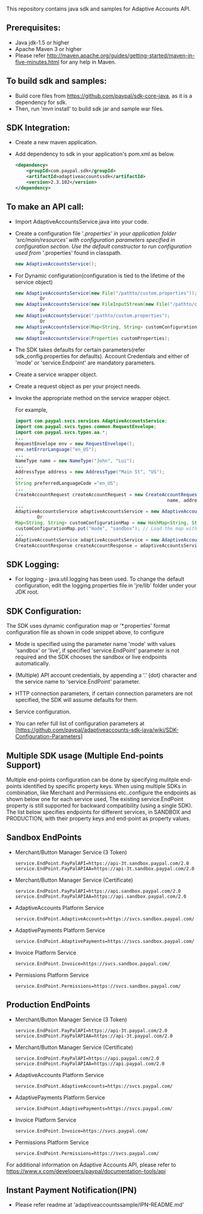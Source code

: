 This repository contains java sdk and samples for Adaptive Accounts API.

Prerequisites:
---------------
*	Java jdk-1.5 or higher
*	Apache Maven 3 or higher
*	Please refer http://maven.apache.org/guides/getting-started/maven-in-five-minutes.html for any help in Maven.

To build sdk and samples:
--------------------------
*	Build core files from https://github.com/paypal/sdk-core-java, as it is a dependency for sdk.
*	Then, run 'mvn install' to build sdk jar and sample war files.

SDK Integration:
----------------
*	Create a new maven application.

*	Add dependency to sdk in your application's pom.xml as below.
		
    ```xml
    <dependency>
        <groupId>com.paypal.sdk</groupId>
        <artifactId>adaptiveaccountssdk</artifactId>
        <version>2.3.102</version>
    </dependency>
    ```

To make an API call:
--------------------		
*	Import AdaptiveAccountsService.java into your code.
		
*	Create a configuration file '*.properties' in your application folder 'src/main/resources' with configuration parameters specified in configuration section. Use the default constructor to run configuration used from '*.properties' found in classpath.
	```java
	new AdaptiveAccountsService();
	```
*	For Dynamic configuration(configuration is tied to the lifetime of the service object)		
	```java
	new AdaptiveAccountsService(new File("/pathto/custom.properties"));
			 Or
	new AdaptiveAccountsService(new FileInputStream(new File("/pathto/custom.properties")));
			 Or
	new AdaptiveAccountsService("/pathto/custom.properties");
			 Or
	new AdaptiveAccountsService(Map<String, String> customConfigurationMap);
			 Or
	new AdaptiveAccountsService(Properties customProperties);
	```
*	The SDK takes defaults for certain parameters(refer sdk_config.properties for defaults). Account Credentials and either of 'mode' or 'service.Endpoint' are mandatory parameters.
  
*	Create a service wrapper object.

*	Create a request object as per your project needs. 

*	Invoke the appropriate method on the service wrapper object.

    For example,

          
    ```java
    import com.paypal.svcs.services.AdaptiveAccountsService;
    import com.paypal.svcs.types.common.RequestEnvelope;
    import com.paypal.svcs.types.aa.*;
    ...
    RequestEnvelope env = new RequestEnvelope();
    env.setErrorLanguage("en_US");
    ...
    NameType name = new NameType("John", "Lui");
    ...
    AddressType address = new AddressType("Main St", "US");
    ...
    String preferredLanguageCode ="en_US";
    ...
    CreateAccountRequest createAccountRequest = new CreateAccountRequest(requestEnvelope, 
                                                            name, address, preferredLanguageCode);
    ...
    AdaptiveAccountsService adaptiveAccountsService = new AdaptiveAccountsService();
			Or
    Map<String, String> customConfigurationMap = new HashMap<String, String>();
    customConfigurationMap.put("mode", "sandbox"); // Load the map with all mandatory parameters
    ...
    AdaptiveAccountsService adaptiveAccountsService = new AdaptiveAccountsService(Map<String, String> customConfigurationMap);
    CreateAccountResponse createAccountResponse = adaptiveAccountsService.createAccount(createAccountRequest,userName);
    ```

SDK Logging:
------------
*	For logging - java.util.logging has been used. To change the default configuration, edit the logging.properties file in 'jre/lib' folder under your JDK root.		  

		  
SDK Configuration:
------------------
The SDK uses dynamic configuration map or '*.properties' format configuration file as shown in code snippet above, to configure

*	Mode is specified using the parameter name 'mode' with values 'sandbox' or 'live', if specified 'service.EndPoint' parameter is not required and the SDK chooses the sandbox or live endpoints automatically.

*	(Multiple) API account credentials, by appending a '.' (dot) character and the service name to 'service.EndPoint' parameter.

*	HTTP connection parameters, if certain connection parameters are not specified, the SDK will assume defaults for them.

*	Service configuration.

*   You can refer full list of configuration parameters at [https://github.com/paypal/adaptiveaccounts-sdk-java/wiki/SDK-Configuration-Parameters]

Multiple SDK usage (Multiple End-points Support)
------------------------------------------------
Multiple end-points configuration can be done by specifying mulitple end-points identified by specific property keys. 
When using multiple SDKs in combination, like Merchant and Permissions etc..configure the endpoints as shown below 
one for each service used, The existing service.EndPoint property is still supported for backward compatibility (using 
a single SDK). The list below specifies endpoints for different services, in SANDBOX and PRODUCTION, with their 
property keys and end-point as property values.

Sandbox EndPoints
----------------- 
*   Merchant/Button Manager Service (3 Token)  
    ```properties
    service.EndPoint.PayPalAPI=https://api-3t.sandbox.paypal.com/2.0  
    service.EndPoint.PayPalAPIAA=https://api-3t.sandbox.paypal.com/2.0  
    ```

*   Merchant/Button Manager Service (Certificate)  
    ```properties
    service.EndPoint.PayPalAPI=https://api.sandbox.paypal.com/2.0  
    service.EndPoint.PayPalAPIAA=https://api.sandbox.paypal.com/2.0  
    ```

*   AdaptiveAccounts Platform Service  
    ```properties
    service.EndPoint.AdaptiveAccounts=https://svcs.sandbox.paypal.com/  
    ```

*   AdaptivePayments Platform Service  
    ```properties
    service.EndPoint.AdaptivePayments=https://svcs.sandbox.paypal.com/  
    ```

*   Invoice Platform Service  
    ```properties
    service.EndPoint.Invoice=https://svcs.sandbox.paypal.com/  
    ```

*   Permissions Platform Service  
    ```properties
    service.EndPoint.Permissions=https://svcs.sandbox.paypal.com/  
    ```

Production EndPoints
------------------------------  
*   Merchant/Button Manager Service (3 Token)  
    ```properties
    service.EndPoint.PayPalAPI=https://api-3t.paypal.com/2.0  
    service.EndPoint.PayPalAPIAA=https://api-3t.paypal.com/2.0
    ```

*   Merchant/Button Manager Service (Certificate)  
    ```properties
    service.EndPoint.PayPalAPI=https://api.paypal.com/2.0  
    service.EndPoint.PayPalAPIAA=https://api.paypal.com/2.0  
    ```

*   AdaptiveAccounts Platform Service  
    ```properties
    service.EndPoint.AdaptiveAccounts=https://svcs.paypal.com/  
    ```

*   AdaptivePayments Platform Service  
    ```properties
    service.EndPoint.AdaptivePayments=https://svcs.paypal.com/  
    ```

*   Invoice Platform Service  
    ```properties
    service.EndPoint.Invoice=https://svcs.paypal.com/  
    ```

*   Permissions Platform Service  
    ```properties
    service.EndPoint.Permissions=https://svcs.paypal.com/  
    ```

For additional information on Adaptive Accounts API, please refer to https://www.x.com/developers/paypal/documentation-tools/api

Instant Payment Notification(IPN) 
---------------------------------
* Please refer readme at 'adaptiveaccountssample/IPN-README.md'
